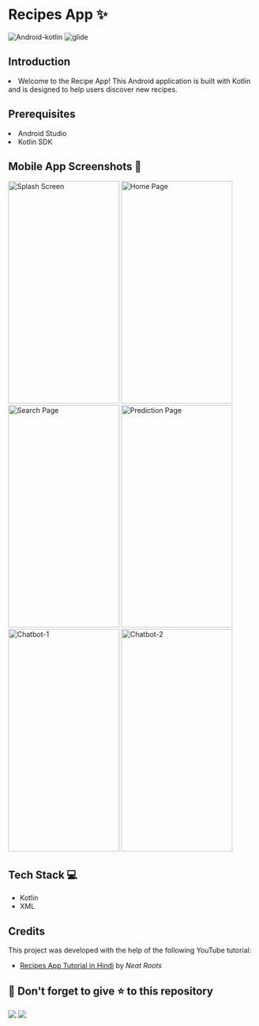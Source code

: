 # Recipes App ✨
![Android-kotlin](https://img.shields.io/badge/Android-Kotlin-blue.svg) ![glide](https://img.shields.io/badge/Library-Glide-orange.svg)

## Introduction
<li>Welcome to the Recipe App! This Android application is built with Kotlin and is designed to help users discover new recipes.</li>

## Prerequisites
<li>Android Studio</li>
<li>Kotlin SDK</li>

## Mobile App Screenshots 📸
<p float="center">
  <img src="https://github.com/YashNagare/Recipes-App/blob/master/Screenshots/Splash_Screen.jpeg" title="Splash Screen" height="450px" width="225px">
  <img src="https://github.com/YashNagare/Recipes-App/blob/master/Screenshots/Homepage.jpeg" title="Home Page" height="450px" width="225px">
  <img src="https://github.com/YashNagare/Recipes-App/blob/master/Screenshots/Search.jpeg" title="Search Page" height="450px" width="225px">
  <img src="https://github.com/YashNagare/Recipes-App/blob/master/Screenshots/Category.jpeg" title="Prediction Page" height="450px" width="225px">
  <img src="https://github.com/YashNagare/Recipes-App/blob/master/Screenshots/Recipe_Ingredients.jpeg" title="Chatbot-1" height="450px" width="225px">
  <img src="https://github.com/YashNagare/Recipes-App/blob/master/Screenshots/Recipe_Steps.jpeg" title="Chatbot-2" height="450px" width="225px">
</p>

## Tech Stack 💻
<ul>
<li>Kotlin</li>
<li>XML</li>
</ul>

## Credits
This project was developed with the help of the following YouTube tutorial:
<ul><li><a href="https://www.youtube.com/watch?v=FtyEIR_ox6Y&t">Recipes App Tutorial in Hindi</a> by <em>Neat Roots</em></li></ul>

## 🤩 Don't forget to give ⭐ to this repository
<img src="https://forthebadge.com/images/badges/built-with-love.svg"> <img src="https://forthebadge.com/images/badges/made-with-kotlin.svg">
